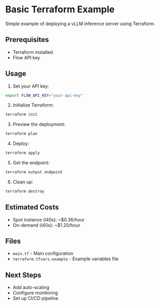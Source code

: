 # Basic Terraform Example

Simple example of deploying a vLLM inference server using Terraform.

## Prerequisites

- Terraform installed
- Flow API key

## Usage

1. Set your API key:
```bash
export FLOW_API_KEY="your-api-key"
```

2. Initialize Terraform:
```bash
terraform init
```

3. Preview the deployment:
```bash
terraform plan
```

4. Deploy:
```bash
terraform apply
```

5. Get the endpoint:
```bash
terraform output endpoint
```

6. Clean up:
```bash
terraform destroy
```

## Estimated Costs

- Spot instance (l40s): ~$0.36/hour
- On-demand (l40s): ~$1.20/hour

## Files

- `main.tf` - Main configuration
- `terraform.tfvars.example` - Example variables file

## Next Steps

- Add auto-scaling
- Configure monitoring
- Set up CI/CD pipeline